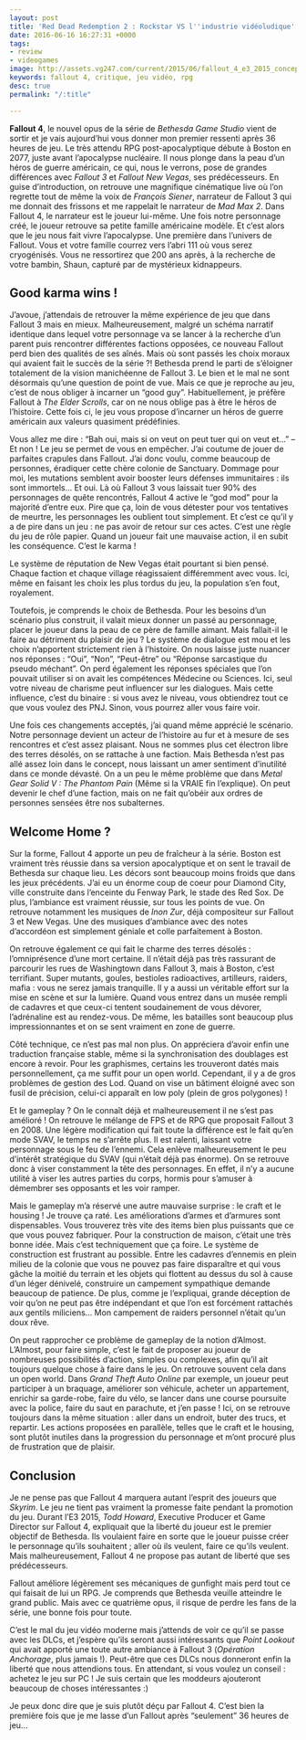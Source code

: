 ```yaml
---
layout: post
title: 'Red Dead Redemption 2 : Rockstar VS l''industrie vidéoludique'
date: 2016-06-16 16:27:31 +0000
tags:
- review
- videogames
image: http://assets.vg247.com/current/2015/06/fallout_4_e3_2015_concept_art_2.jpg
keywords: fallout 4, critique, jeu vidéo, rpg
desc: true
permalink: "/:title"

---
```

**Fallout 4**, le nouvel opus de la série de *Bethesda Game Studio* vient de sortir et je vais aujourd’hui vous donner mon premier ressenti après 36 heures de jeu. Le très attendu RPG post-apocalyptique débute à Boston en 2077, juste avant l’apocalypse nucléaire. Il nous plonge dans la peau d’un héros de guerre américain, ce qui, nous le verrons, pose de grandes différences avec *Fallout 3* et *Fallout New Vegas*, ses prédécesseurs. En guise d’introduction, on retrouve une magnifique cinématique live où l’on regrette tout de même la voix de *François Siener*, narrateur de Fallout 3 qui me donnait des frissons et me rappelait le narrateur de *Mad Max 2*. Dans Fallout 4, le narrateur est le joueur lui-même. Une fois notre personnage créé, le joueur retrouve sa petite famille américaine modèle. Et c’est alors que le jeu nous fait vivre l’apocalypse. Une première dans l’univers de Fallout. Vous et votre famille courrez vers l’abri 111 où vous serez cryogénisés. Vous ne ressortirez que 200 ans après, à la recherche de votre bambin, Shaun, capturé par de mystérieux kidnappeurs.
## Good karma wins !
J’avoue, j’attendais de retrouver la même expérience de jeu que dans Fallout 3 mais en mieux. Malheureusement, malgré un schéma narratif identique dans lequel votre personnage va se lancer à la recherche d’un parent puis rencontrer différentes factions opposées, ce nouveau Fallout perd bien des qualités de ses aînés. Mais où sont passés les choix moraux qui avaient fait le succès de la série ?! Bethesda prend le parti de s’éloigner totalement de la vision manichéenne de Fallout 3. Le bien et le mal ne sont désormais qu’une question de point de vue. Mais ce que je reproche au jeu, c’est de nous obliger à incarner un “good guy”. Habituellement, je préfère Fallout à *The Elder Scrolls*, car on ne nous oblige pas à être le héros de l’histoire. Cette fois ci, le jeu vous propose d’incarner un héros de guerre américain aux valeurs quasiment prédéfinies.

Vous allez me dire : “Bah oui, mais si on veut on peut tuer qui on veut et…” – Et non ! Le jeu se permet de vous en empêcher. J’ai coutume de jouer de parfaites crapules dans Fallout. J’ai donc voulu, comme beaucoup de personnes, éradiquer cette chère colonie de Sanctuary. Dommage pour moi, les mutations semblent avoir booster leurs défenses immunitaires : ils sont immortels… Et oui. Là où Fallout 3 vous laissait tuer 90% des personnages de quête rencontrés, Fallout 4 active le “god mod” pour la majorité d’entre eux. Pire que ça, loin de vous détester pour vos tentatives de meurtre, les personnages les oublient tout simplement. Et c’est ce qu’il y a de pire dans un jeu : ne pas avoir de retour sur ces actes. C’est une règle du jeu de rôle papier. Quand un joueur fait une mauvaise action, il en subit les conséquence. C’est le karma !

Le système de réputation de New Vegas était pourtant si bien pensé. Chaque faction et chaque village réagissaient différemment avec vous. Ici, même en faisant les choix les plus tordus du jeu, la population s’en fout, royalement.

Toutefois, je comprends le choix de Bethesda. Pour les besoins d’un scénario plus construit, il valait mieux donner un passé au personnage, placer le joueur dans la peau de ce père de famille aimant. Mais fallait-il le faire au détriment du plaisir de jeu ? Le système de dialogue est mou et les choix n’apportent strictement rien à l’histoire. On nous laisse juste nuancer nos réponses : “Oui”, “Non”, “Peut-être” ou “Réponse sarcastique du pseudo méchant”. On perd également les réponses spéciales que l’on pouvait utiliser si on avait les compétences Médecine ou Sciences. Ici, seul votre niveau de charisme peut influencer sur les dialogues. Mais cette influence, c’est du binaire : si vous avez le niveau, vous obtiendrez tout ce que vous voulez des PNJ. Sinon, vous pourrez aller vous faire voir.

Une fois ces changements acceptés, j’ai quand même apprécié le scénario. Notre personnage devient un acteur de l’histoire au fur et à mesure de ses rencontres et c’est assez plaisant. Nous ne sommes plus cet électron libre des terres désolés, on se rattache à une faction. Mais Bethesda n’est pas allé assez loin dans le concept, nous laissant un amer sentiment d’inutilité dans ce monde dévasté. On a un peu le même problème que dans *Metal Gear Solid V : The Phantom Pain* (Même si la VRAIE fin l’explique). On peut devenir le chef d’une faction, mais on ne fait qu’obéir aux ordres de personnes sensées être nos subalternes.

## Welcome Home ?
Sur la forme, Fallout 4 apporte un peu de fraîcheur à la série. Boston est vraiment très réussie dans sa version apocalyptique et on sent le travail de Bethesda sur chaque lieu. Les décors sont beaucoup moins froids que dans les jeux précédents. J’ai eu un énorme coup de coeur pour Diamond City, ville construite dans l’enceinte du Fenway Park, le stade des Red Sox. De plus, l’ambiance est vraiment réussie, sur tous les points de vue. On retrouve notamment les musiques de *Inon Zur*, déjà compositeur sur Fallout 3 et New Vegas. Une des musiques d’ambiance avec des notes d’accordéon est simplement géniale et colle parfaitement à Boston.

On retrouve également ce qui fait le charme des terres désolés : l’omniprésence d’une mort certaine. Il n’était déjà pas très rassurant de parcourir les rues de Washingtown dans Fallout 3, mais à Boston, c’est terrifiant. Super mutants, goules, bestioles radioactives, artilleurs, raiders, mafia : vous ne serez jamais tranquille. Il y a aussi un véritable effort sur la mise en scène et sur la lumière. Quand vous entrez dans un musée rempli de cadavres et que ceux-ci tentent soudainement de vous dévorer, l’adrénaline est au rendez-vous. De même, les batailles sont beaucoup plus impressionnantes et on se sent vraiment en zone de guerre.

Côté technique, ce n’est pas mal non plus. On appréciera d’avoir enfin une traduction française stable, même si la synchronisation des doublages est encore à revoir. Pour les graphismes, certains les trouveront datés mais personnellement, ça me suffit pour un open world. Cependant, il y a de gros problèmes de gestion des Lod. Quand on vise un bâtiment éloigné avec son fusil de précision, celui-ci apparaît en low poly (plein de gros polygones) !

Et le gameplay ? On le connaît déjà et malheureusement il ne s’est pas amélioré ! On retrouve le mélange de FPS et de RPG que proposait Fallout 3 en 2008. Une légère modification qui fait toute la différence est le fait qu’en mode SVAV, le temps ne s’arrête plus. Il est ralenti, laissant votre personnage sous le feu de l’ennemi. Cela enlève malheureusement le peu d’intérêt stratégique du SVAV (qui n’était déjà pas énorme). On se retrouve donc à viser constamment la tête des personnages. En effet, il n’y a aucune utilité à viser les autres parties du corps, hormis pour s’amuser à démembrer ses opposants et les voir ramper.

Mais le gameplay m’a réservé une autre mauvaise surprise : le craft et le housing ! Je trouve ça raté. Les améliorations d’armes et d’armures sont dispensables. Vous trouverez très vite des items bien plus puissants que ce que vous pouvez fabriquer. Pour la construction de maison, c’était une très bonne idée. Mais c’est techniquement que ça foire. Le système de construction est frustrant au possible. Entre les cadavres d’ennemis en plein milieu de la colonie que vous ne pouvez pas faire disparaître et qui vous gâche la moitié du terrain et les objets qui flottent au dessus du sol à cause d’un léger dénivelé, construire un campement sympathique demande beaucoup de patience. De plus, comme je l’expliquai, grande déception de voir qu’on ne peut pas être indépendant et que l’on est forcément rattachés aux gentils miliciens… Mon campement de raiders personnel n’était qu’un doux rêve.

On peut rapprocher ce problème de gameplay de la notion d’Almost. L’Almost, pour faire simple, c’est le fait de proposer au joueur de nombreuses possibilités d’action, simples ou complexes, afin qu’il ait toujours quelque chose à faire dans le jeu. On retrouve souvent cela dans un open world. Dans *Grand Theft Auto Online* par exemple, un joueur peut participer à un braquage, améliorer son véhicule, acheter un appartement, enrichir sa garde-robe, faire du vélo, se lancer dans une course poursuite avec la police, faire du saut en parachute, et j’en passe ! Ici, on se retrouve toujours dans la même situation : aller dans un endroit, buter des trucs, et repartir. Les actions proposées en parallèle, telles que le craft et le housing, sont plutôt inutiles dans la progression du personnage et m’ont procuré plus de frustration que de plaisir.

## Conclusion
Je ne pense pas que Fallout 4 marquera autant l’esprit des joueurs que *Skyrim*. Le jeu ne tient pas vraiment la promesse faite pendant la promotion du jeu. Durant l’E3 2015, *Todd Howard*, Executive Producer et Game Director sur Fallout 4, expliquait que la liberté du joueur est le premier objectif de Bethesda. Ils voulaient faire en sorte que le joueur puisse créer le personnage qu’ils souhaitent ; aller où ils veulent, faire ce qu’ils veulent. Mais malheureusement, Fallout 4 ne propose pas autant de liberté que ses prédécesseurs.

Fallout améliore légèrement ses mécaniques de gunfight mais perd tout ce qui faisait de lui un RPG. Je comprends que Bethesda veuille atteindre le grand public. Mais avec ce quatrième opus, il risque de perdre les fans de la série, une bonne fois pour toute.

C’est le mal du jeu vidéo moderne mais j’attends de voir ce qu’il se passe avec les DLCs, et j’espère qu’ils seront aussi intéressants que *Point Lookout* qui avait apporté une toute autre ambiance à Fallout 3 (*Opération Anchorage*, plus jamais !). Peut-être que ces DLCs nous donneront enfin la liberté que nous attendions tous. En attendant, si vous voulez un conseil : achetez le jeu sur PC ! Je suis certain que les moddeurs ajouteront beaucoup de choses intéressantes :)

Je peux donc dire que je suis plutôt déçu par Fallout 4. C’est bien la première fois que je me lasse d’un Fallout après “seulement” 36 heures de jeu…